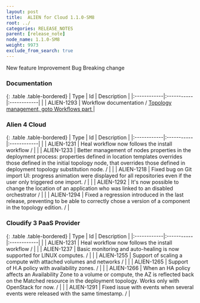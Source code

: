 ```yaml
---
layout: post
title:  ALIEN for Cloud 1.1.0-SM8
root: ../
categories: RELEASE_NOTES
parent: [release_note]
node_name: 1.1.0-SM8
weight: 9973
exclude_from_search: true
---
```





<i class="fa fa-plus text-success"></i> New feature <i class="fa fa-level-up text-primary"></i> Improvement  <i class="fa fa-bug text-danger"></i> Bug <i class="fa fa-exclamation-triangle text-warning"></i> Breaking change


### Documentation



  {: .table .table-bordered}
  | Type        | Id         | Description |
  |:------------|:-----------|:------------|
      |  <i class="fa fa-level-up text-primary"></i> | ALIEN-1293 | Workflow documentation / [Topology management, goto Workflows part ](#/documentation/1.1.0/user_guide/topology_management.html) |
    


### Alien 4 Cloud



  {: .table .table-bordered}
  | Type        | Id         | Description |
  |:------------|:-----------|:------------|
    |  <i class="fa fa-plus text-success"></i> | ALIEN-1231 | Heal workflow now follows the install workflow /  |
      |  <i class="fa fa-level-up text-primary"></i> | ALIEN-1233 | Better management of nodes properties in the deployment process: properties defined in location templates overrides those defined in the initial topology node, that overrides those defined in deployment topology substitution node. /  |
      |  <i class="fa fa-bug text-danger"></i> | ALIEN-1218 | Fixed bug on Git import UI: progress animation were displayed for all repositories even if the user only triggered one import. /  |
    |  <i class="fa fa-bug text-danger"></i> | ALIEN-1292 | It's now possible to change the location of an application who was linked to an disabled orchestrator /  |
    |  <i class="fa fa-bug text-danger"></i> | ALIEN-1294 | Fixed a regression introduced in the last release, preventing to be able to correctly chose a version of a component in the topology edition. /  |
  


### Cloudify 3 PaaS Provider



  {: .table .table-bordered}
  | Type        | Id         | Description |
  |:------------|:-----------|:------------|
    |  <i class="fa fa-plus text-success"></i> | ALIEN-1231 | Heal workflow now follows the install workflow /  |
      |  <i class="fa fa-level-up text-primary"></i> | ALIEN-1237 | Basic monitoring and auto-healing is now supported for LINUX computes.  /  |
    |  <i class="fa fa-level-up text-primary"></i> | ALIEN-1255 | Support of scaling a compute with attached volumes and networks /  |
    |  <i class="fa fa-level-up text-primary"></i> | ALIEN-1265 | Support of H.A policy with availability zones. /  |
    |  <i class="fa fa-level-up text-primary"></i> | ALIEN-1266 | When an HA policy affects an Availability Zone to a volume or compute, the AZ is reflected back on the Matched resource in the deployment topology. Works only with OpenStack for now. /  |
      |  <i class="fa fa-bug text-danger"></i> | ALIEN-1291 | Fixed issue with events when several events were released with the same timestamp. /  |
  

